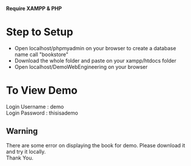 **Require XAMPP & PHP**

# Step to Setup #
* Open localhost/phpmyadmin on your browser to create a database name call "bookstore"
* Download the whole folder and paste on your xampp/htdocs folder 
* Open localhost/DemoWebEngineering on your browser

# To View Demo #
Login Username : demo <br />
Login Password : thisisademo

## Warning ##
There are some error on displaying the book for demo. Please download it and try it locally. <br />
Thank You.
